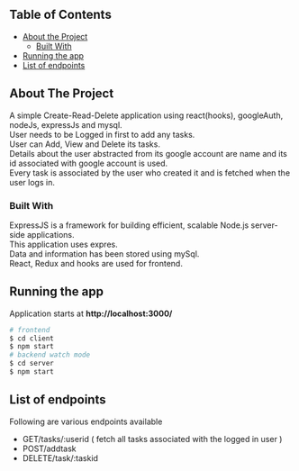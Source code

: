 

<!-- TABLE OF CONTENTS -->
## Table of Contents

* [About the Project](#about-the-project)
  * [Built With](#built-with)
* [Running the app](#Running-the-app)
* [List of endpoints](#List-of-endpoints)
 

<!-- ABOUT THE PROJECT -->
## About The Project

A simple Create-Read-Delete application using react(hooks), googleAuth, nodeJs, expressJs and mysql.<br>
User needs to be Logged in first to add any tasks.<br>
User can Add, View and Delete its tasks.<br>
Details about the user abstracted from its google account are name and its id associated with google account is used.<br>
Every task is associated by the user who created it and is fetched when the user logs in.<br>

<!-- BUILT WITH -->
### Built With

ExpressJS is a framework for building efficient, scalable Node.js server-side applications. <br>This application uses expres.<br>
Data and information has been stored using mySql.<br>
React, Redux and hooks are used for frontend.<br>


<!-- RUNNING THE APP -->
## Running the app

Application starts at <b>http://localhost:3000/</b>
```bash
# frontend
$ cd client
$ npm start
# backend watch mode
$ cd server
$ npm start

```
<!-- List of endpoints -->
## List of endpoints

<p>Following are various endpoints available</p>
<ul>
<li>GET/tasks/:userid ( fetch all tasks associated with the logged in user )</li>
<li>POST/addtask</li>
<li>DELETE/task/:taskid</li>
